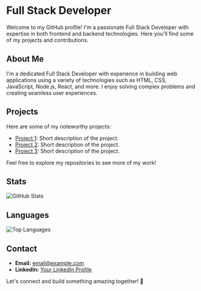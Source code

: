 # Full Stack Developer

Welcome to my GitHub profile! I'm a passionate Full Stack Developer with expertise in both frontend and backend technologies. Here you'll find some of my projects and contributions.

## About Me

I'm a dedicated Full Stack Developer with experience in building web applications using a variety of technologies such as HTML, CSS, JavaScript, Node.js, React, and more. I enjoy solving complex problems and creating seamless user experiences.

## Projects

Here are some of my noteworthy projects:

- [Project 1](link_to_project_1): Short description of the project.
- [Project 2](link_to_project_2): Short description of the project.
- [Project 3](link_to_project_3): Short description of the project.

Feel free to explore my repositories to see more of my work!

## Stats

![GitHub Stats](https://github-readme-stats.vercel.app/api?username=your_username&show_icons=true&theme=radical)

## Languages

![Top Languages](https://github-readme-stats.vercel.app/api/top-langs/?username=your_username&layout=compact)

## Contact

- **Email:** [email@example.com](mailto:email@example.com)
- **LinkedIn:** [Your LinkedIn Profile](https://www.linkedin.com/in/your_profile/)

Let's connect and build something amazing together! 🚀

